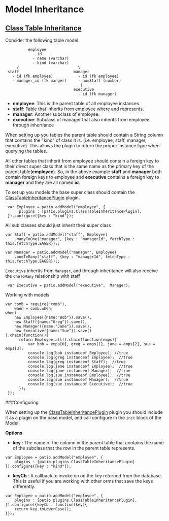 
# Model Inheritance



## [Class Table Inheritance](http://www.martinfowler.com/eaaCatalog/classTableInheritance.html)

Consider the following table model.

```
          employee
            - id
            - name (varchar)
            - kind (varchar)
     /                          \
 staff                        manager
   - id (fk employee)           - id (fk employee)
   - manager_id (fk manger)     - numStaff (number)
                                 |
                              executive
                                - id (fk manager)
```

* **employee**: This is the parent table of all employee instances.
* **staff**: Table that inherits from employee where and represents.
* **manager**: Another subclass of employee.
* **executive**: Subclass of manager that also inherits from employee through inhertiance

When setting up you tables the parent table should contain a String column that contains the "kind" of class it is. (i.e. employee, staff, manager, executive). This allows the plugin to return the proper instance type when querying the tables.

All other tables that inherit from employee should contain a foreign key to their direct super class that is the same name as the primary key of the parent table(**employee**). So, in the above example **staff** and **manager** both contain foreign keys to employee and **executive** contains a foreign key to **manager** and they are all named **id**.

To set up you models the base super class should contain the [ClassTableInheritancePlugin](./patio_plugins_ClassTableInheritance.html) plugin.

```
 var Employee = patio.addModel("employee", {
      plugins : [patio.plugins.ClassTableInheritancePlugin],
 }).configure({key : "kind"});
```

All sub classes should just inherit their super class

```
var Staff = patio.addModel("staff", Employee)
	.manyToOne("manager", {key : "managerId", fetchType : this.fetchType.EAGER});;

var Manager = patio.addModel("manager", Employee)
	.oneToMany("staff", {key : "managerId", fetchType : this.fetchType.EAGER});;

 ```

`Executive` inherits from `Manager`, and through inheritance will also receive the `oneToMany` relationship with staff

```
 var Executive = patio.addModel("executive",  Manager);
```

Working with models

```
var comb = require("comb"),
    when = comb.when;
when(
	new Employee({name:"Bob"}).save(),
    new Staff({name:"Greg"}).save(),
    new Manager({name:"Jane"}).save(),
    new Executive({name:"Sue"}).save()
).chain(function(){
      return Employee.all().chain(function(emps){
          var bob = emps[0], greg = emps[1], jane = emps[2], sue = emps[3];
          console.log(bob instanceof Employee); //true
          console.log(greg instanceof Employee);  //true
          console.log(greg instanceof Staff);  //true
          console.log(jane instanceof Employee);  //true
          console.log(jane instanceof Manager);  //true
          console.log(sue instanceof Employee);  //true
          console.log(sue instanceof Manager);  //true
          console.log(sue instanceof Executive);  //true
      });
 });
```
###Configuring

When setting up the [ClassTableInheritancePlugin](./patio_plugins_ClassTableInheritance.html) plugin you should include it as a plugin on the base model, and call configure in the `init` block of the Model.

**Options**

* **key** : The name of the column in the parent table that contains the name of the subclass that the row in the parent table represents.

```
var Employee = patio.addModel("employee", {
	plugins : [patio.plugins.ClassTableInheritancePlugin]
}).configure({key : "kind"});                       
```

* **keyCb** : A callback to invoke on on the key returned from the database. This is useful if you are working with other orms that save the keys differently.

```
var Employee = patio.addModel("employee", {
	plugins : [patio.plugins.ClassTableInheritancePlugin],
}).configure({keyCb : function(key){
	return key.toLowerCase();
}});                       
```

                    

